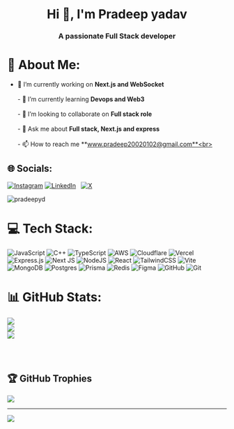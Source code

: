 <h1 align="center">Hi 👋, I'm Pradeep yadav</h1>
<h3 align="center">A passionate Full Stack developer</h3>

# 💫 About Me:
- 🔭 I’m currently working on **Next.js and WebSocket**<br><br>- 🌱 I’m currently learning **Devops and Web3**<br><br>- 👯 I’m looking to collaborate on **Full stack role**<br><br>- 💬 Ask me about **Full stack, Next.js and express**<br><br>- 📫 How to reach me **www.pradeep20020102@gmail.com**<br>


## 🌐 Socials:
[![Instagram](https://img.shields.io/badge/Instagram-%23E4405F.svg?logo=Instagram&logoColor=white)](https://instagram.com/im_pradeep_ydv)&nbsp;[![LinkedIn](https://img.shields.io/badge/LinkedIn-%230077B5.svg?logo=linkedin&logoColor=white)](https://www.linkedin.com/in/pradeep-yadav-7b205b280) &nbsp; [![X](https://img.shields.io/badge/X-black.svg?logo=X&logoColor=white)](https://x.com/Pradeep_yadavw) 
<p align="left"> <img src="https://komarev.com/ghpvc/?username=pradeepyd&label=Profile%20views&color=0e75b6&style=flat" alt="pradeepyd" /> </p>

# 💻 Tech Stack:
![JavaScript](https://img.shields.io/badge/javascript-%23323330.svg?style=flat-square&logo=javascript&logoColor=%23F7DF1E) ![C++](https://img.shields.io/badge/c++-%2300599C.svg?style=flat-square&logo=c%2B%2B&logoColor=white) ![TypeScript](https://img.shields.io/badge/typescript-%23007ACC.svg?style=flat-square&logo=typescript&logoColor=white) ![AWS](https://img.shields.io/badge/AWS-%23FF9900.svg?style=flat-square&logo=amazon-aws&logoColor=white) ![Cloudflare](https://img.shields.io/badge/Cloudflare-F38020?style=flat-square&logo=Cloudflare&logoColor=white) ![Vercel](https://img.shields.io/badge/vercel-%23000000.svg?style=flat-square&logo=vercel&logoColor=white) ![Express.js](https://img.shields.io/badge/express.js-%23404d59.svg?style=flat-square&logo=express&logoColor=%2361DAFB) ![Next JS](https://img.shields.io/badge/Next-black?style=flat-square&logo=next.js&logoColor=white) ![NodeJS](https://img.shields.io/badge/node.js-6DA55F?style=flat-square&logo=node.js&logoColor=white) ![React](https://img.shields.io/badge/react-%2320232a.svg?style=flat-square&logo=react&logoColor=%2361DAFB) ![TailwindCSS](https://img.shields.io/badge/tailwindcss-%2338B2AC.svg?style=flat-square&logo=tailwind-css&logoColor=white) ![Vite](https://img.shields.io/badge/vite-%23646CFF.svg?style=flat-square&logo=vite&logoColor=white) ![MongoDB](https://img.shields.io/badge/MongoDB-%234ea94b.svg?style=flat-square&logo=mongodb&logoColor=white) ![Postgres](https://img.shields.io/badge/postgres-%23316192.svg?style=flat-square&logo=postgresql&logoColor=white) ![Prisma](https://img.shields.io/badge/Prisma-3982CE?style=flat-square&logo=Prisma&logoColor=white) ![Redis](https://img.shields.io/badge/redis-%23DD0031.svg?style=flat-square&logo=redis&logoColor=white) ![Figma](https://img.shields.io/badge/figma-%23F24E1E.svg?style=flat-square&logo=figma&logoColor=white) ![GitHub](https://img.shields.io/badge/github-%23121011.svg?style=flat-square&logo=github&logoColor=white) ![Git](https://img.shields.io/badge/git-%23F05033.svg?style=flat-square&logo=git&logoColor=white)
# 📊 GitHub Stats:
![](https://github-readme-stats.vercel.app/api?username=pradeepyd&theme=tokyonight&hide_border=false&include_all_commits=true&count_private=true)<br/>
![](https://github-readme-streak-stats.herokuapp.com/?user=pradeepyd&theme=tokyonight&hide_border=false)<br/>
![](https://github-readme-stats.vercel.app/api/top-langs/?username=pradeepyd&theme=tokyonight&hide_border=false&include_all_commits=true&count_private=true&layout=compact)
<br/>

<br/><br/>

## 🏆 GitHub Trophies
![](https://github-profile-trophy.vercel.app/?username=pradeepyd&theme=tokyonight&no-frame=false&no-bg=true&margin-w=4)

---
[![](https://visitcount.itsvg.in/api?id=pradeepyd&icon=0&color=0)](https://visitcount.itsvg.in)

<!-- Proudly created with GPRM ( https://gprm.itsvg.in ) -->
